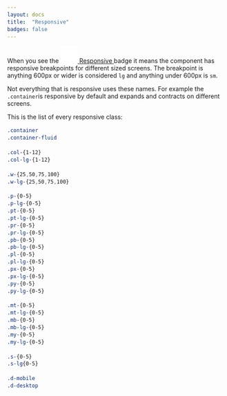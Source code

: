 ```yaml
---
layout: docs
title:  "Responsive"
badges: false
---
```

When you see the
<span class="d-inline-block">
  <a href="/docs/themeable" class="badge m-0 d-flex align-items-center compatibility-badge">
    <span class="badge-check">
      <img src="/img/icons/check.svg" />
    </span>
    <span>Responsive</span>
  </a>
</span> badge it means the component has responsive breakpoints for different sized screens. The breakpoint is anything 600px or wider is considered `lg` and anything under 600px is `sm`.

Not everything that is responsive uses these names. For example the `.container`is responsive by default and expands and contracts on different screens.

This is the list of every responsive class:
```scss
.container
.container-fluid

.col-{1-12}
.col-lg-{1-12}

.w-{25,50,75,100}
.w-lg-{25,50,75,100}

.p-{0-5}
.p-lg-{0-5}
.pt-{0-5}
.pt-lg-{0-5}
.pr-{0-5}
.pr-lg-{0-5}
.pb-{0-5}
.pb-lg-{0-5}
.pl-{0-5}
.pl-lg-{0-5}
.px-{0-5}
.px-lg-{0-5}
.py-{0-5}
.py-lg-{0-5}

.mt-{0-5}
.mt-lg-{0-5}
.mb-{0-5}
.mb-lg-{0-5}
.my-{0-5}
.my-lg-{0-5}

.s-{0-5}
.s-lg{0-5}

.d-mobile
.d-desktop
```
